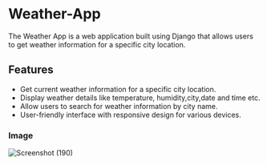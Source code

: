 # Weather-App
The Weather App is a web application built using Django that allows users to get weather information for a specific city location.
## Features

* Get current weather information for a specific city location.
* Display weather details like temperature, humidity,city,date and time etc.
* Allow users to search for weather information by city name.
* User-friendly interface with responsive design for various devices.
### Image

![Screenshot (190)](https://github.com/preetin01/PRODIGY_WD_05/assets/116423168/b14611c1-c8bf-4eb5-8a40-04cb52675085)
